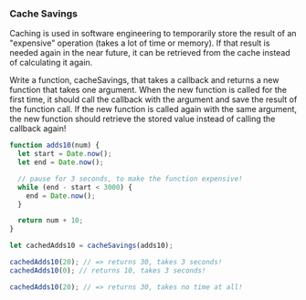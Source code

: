 ### Cache Savings

Caching is used in software engineering to temporarily store the result of an
"expensive" operation (takes a lot of time or memory). If that result is needed
again in the near future, it can be retrieved from the cache instead of calculating
it again.

Write a function, cacheSavings, that takes a callback and returns a new function
that takes one argument. When the new function is called for the first time,
it should call the callback with the argument and save the result of the function
call. If the new function is called again with the same argument, the new
function should retrieve the stored value instead of calling the callback again!

```javascript
function adds10(num) {
  let start = Date.now();
  let end = Date.now();

  // pause for 3 seconds, to make the function expensive!
  while (end - start < 3000) {
    end = Date.now();
  }

  return num + 10;   
}

let cachedAdds10 = cacheSavings(adds10);

cachedAdds10(20); // => returns 30, takes 3 seconds!
cachedAdds10(0); // returns 10, takes 3 seconds!

cachedAdds10(20); // => returns 30, takes no time at all!
```
